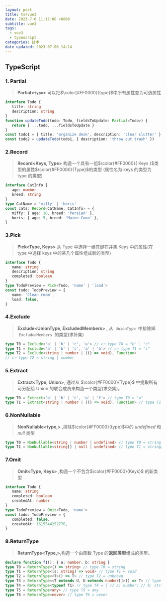 ```yaml
---
layout: post
title: ts+vue3
date: 2023-7-6 11:17:00 +0800
subtitle: vue3
tags:
  - vue3
  - typescript
categories: 技术
date updated: 2023-07-06 14:14
---
```


## TypeScript

### 1. Partial

> **Partial<`type`>** 可以把$\color{#FF0000}{type}$中所有属性变为可选属性

```ts
interface Todo {
   title: string
   description: string
}
function updateTodo(todo: Todo, fieldsToUpdate: Partial<Todo>) {
   return { ...todo, ...fieldsToUpdate }
}
const todo1 = { title: 'organize desk', description: 'clear clutter' }
const todo2 = updateTodo(todo1, { description: 'throw out trash' })
```

### 2.Record

> **Record<Keys, Type>** 构造一个具有一组$\color{#FF0000}{ Keys }$类型的属性$\color{#FF0000}{Type}$的类型 (属性名为 keys 的类型为 type 的类型)

```ts
interface CatInfo {
   age: number
   breed: string
}
type CatName = 'miffy' | 'boris'
const cats: Record<CatName, CatInfo> = {
   miffy: { age: 10, breed: 'Persian' },
   boris: { age: 5, breed: 'Maine Coon' },
}
```

### 3.Pick

> **Pick<Type, Keys>** 从 Type 中选择一组其键在并集 Keys 中的属性(在 type 中选择 keys 中的某几个属性组成新的类型)

```ts
interface Todo {
   name: string
   description: string
   completed: boolean
}
type TodoPreview = Pick<Todo, 'name' | 'load'>
const todo: TodoPreview = {
   name: 'Clean room',
   load: false,
}
```

### 4.Exclude

> **Exclude<UnionType, ExcludedMembers>** , 从  `UnionType`  中排除掉  `ExcludedMembers`  的类型(求补集)

```ts
type T0 = Exclude<'a' | 'b' | 'c', 'a'> // 👉 type T0 = "b" | "c"
type T1 = Exclude<'a' | 'b' | 'c', 'a' | 'b'> // 👉 type T1 = "c"
type T2 = Exclude<string | number | (() => void), Function>
// 👉 type T2 = string | number
```

### 5.Extract

> **Extract<Type, Union>**, 通过从 $\color{#FF0000}{Type}$ 中提取所有可分配给 Union 的联合成员来构造一个类型(求交集)。

```ts
type T0 = Extract<'a' | 'b' | 'c', 'a' | 'f'> // type T0 = "a"
type T1 = Extract<string | number | (() => void), Function> // type T1 = () => void
```

### 6.NonNullable

> **NonNullable<type,>** ,排除$\color{#FF0000}{type}$中的 _undefined_ 和 _null_ 类型

```ts
type T0 = NonNullable<string | number | undefined> // type T0 = string | number
type T1 = NonNullable<string[] | null | undefined> // type T1 = string[]
```

### 7.Omit

> **Omit<Type, Keys>** ,构造一个不包含$\color{#FF0000}{Keys}$ 的新类型

```ts
interface Todo {
   name: string
   completed: boolean
   createdAt: number
}
type TodoPreview = Omit<Todo, 'name'>
const todo: TodoPreview = {
   completed: false,
   createdAt: 1615544252770,
}
```

### 8.ReturnType

> **ReturnType<Type,>**,构造一个由函数 Type 的**返回类型**组成的类型。

```ts
declare function f1(): { a: number; b: string }
type T0 = ReturnType<() => string> // type T0 = string
type T1 = ReturnType<(s: string) => void> // type T1 = void
type T2 = ReturnType<<T>() => T> // type T2 = unknown
type T3 = ReturnType<<T extends U, U extends number[]>() => T> // type T3 = number[]
type T4 = ReturnType<typeof f1> // type T4 = { // a: number; // b: string; // }
type T5 = ReturnType<any> // type T5 = any
type T6 = ReturnType<never> // type T6 = never
```

